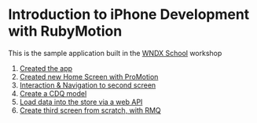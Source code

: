 Introduction to iPhone Development with RubyMotion
===================

This is the sample application built in the [WNDX School](https://wndx.school) workshop

1. [Created the app](https://github.com/wndxgroup/swapi-potion/commit/1c0ea3d2b0118ccf2c2ff84c10fc190aa00e1a95)
2. [Created new Home Screen with ProMotion](https://github.com/wndxgroup/swapi-potion/commit/ca3980f9f809551d4f0acd84bd997ea990ce11e9)
3. [Interaction & Navigation to second screen](https://github.com/wndxgroup/swapi-potion/commit/f22af352eaff64da9405a83b25d7e17798993c57)
4. [Create a CDQ model](https://github.com/wndxgroup/swapi-potion/commit/eb1a1b4b46d5fcd2b09938bd3c3d49a07e9d0668)
5. [Load data into the store via a web API](https://github.com/wndxgroup/swapi-potion/commit/15f43b53e7355ea8d0e0ba74fd34341523b27ee4)
6. [Create third screen from scratch, with RMQ](https://github.com/wndxgroup/swapi-potion/commit/dc7ab65c2547c1b66210d2de54456068ac8a608e)
